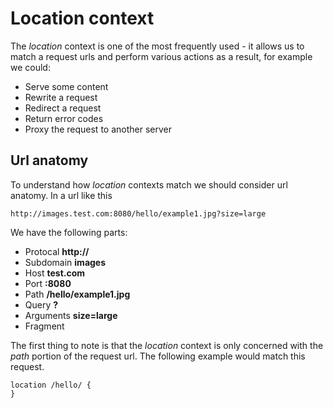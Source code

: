 # Location context

The _location_ context is one of the most frequently used - it allows us to match a request urls and perform various actions as a result, for example we could:

* Serve some content
* Rewrite a request
* Redirect a request
* Return error codes
* Proxy the request to another server

## Url anatomy

To understand how _location_ contexts match we should consider url anatomy. In a url like this

```
http://images.test.com:8080/hello/example1.jpg?size=large
```

We have the following parts:

* Protocal **http://**
* Subdomain **images**
* Host **test.com**
* Port **:8080**
* Path **/hello/example1.jpg**
* Query **?**
* Arguments **size=large**
* Fragment

The first thing to note is that the _location_ context is only concerned with the _path_ portion of the request url. The following example would match this request.

```Nginx
location /hello/ {
}
```

